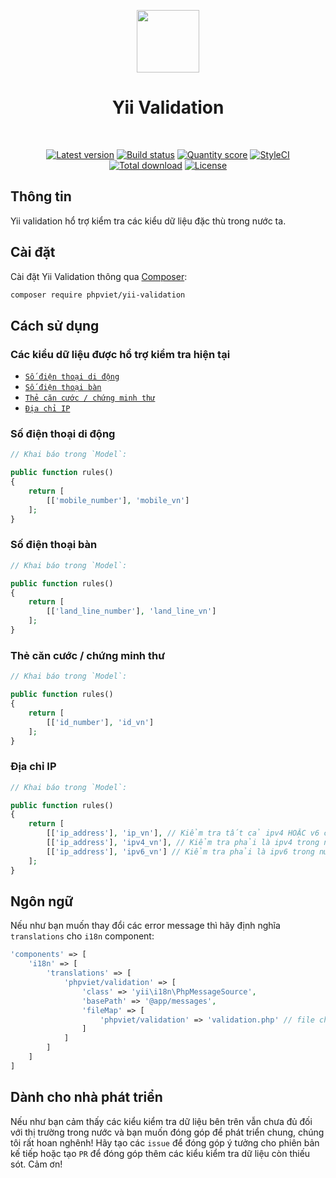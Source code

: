 <p align="center">
    <a href="https://github.com/yiisoft" target="_blank">
        <img src="https://avatars0.githubusercontent.com/u/993323" height="100px">
    </a>
    <h1 align="center">Yii Validation</h1>
    <br>
    <p align="center">
    <a href="https://packagist.org/packages/phpviet/yii-validation"><img src="https://img.shields.io/packagist/v/phpviet/yii-validation.svg?style=flat-square" alt="Latest version"></a>
    <a href="https://travis-ci.org/phpviet/yii-validation"><img src="https://img.shields.io/travis/phpviet/yii-validation/master.svg?style=flat-square" alt="Build status"></a>
    <a href="https://scrutinizer-ci.com/g/phpviet/yii-validation"><img src="https://img.shields.io/scrutinizer/g/phpviet/yii-validation.svg?style=flat-square" alt="Quantity score"></a>
    <a href="https://styleci.io/repos/187064264"><img src="https://styleci.io/repos/187064264/shield?branch=master" alt="StyleCI"></a>
    <a href="https://packagist.org/packages/phpviet/yii-validation"><img src="https://img.shields.io/packagist/dt/phpviet/yii-validation.svg?style=flat-square" alt="Total download"></a>
    <a href="https://packagist.org/packages/phpviet/yii-validation"><img src="https://img.shields.io/packagist/l/phpviet/yii-validation.svg?style=flat-square" alt="License"></a>
    </p>
</p>

## Thông tin

Yii validation hổ trợ kiểm tra các kiểu dữ liệu đặc thù trong nước ta.

## Cài đặt

Cài đặt Yii Validation thông qua [Composer](https://getcomposer.org):

```bash
composer require phpviet/yii-validation
```

## Cách sử dụng

### Các kiểu dữ liệu được hổ trợ kiểm tra hiện tại

- [`Số điện thoại di động`](#Số-điện-thoại-di-động)
- [`Số điện thoại bàn`](#Số-điện-thoại-bàn)
- [`Thẻ căn cước / chứng minh thư`](#Thẻ-căn-cước-/-chứng-minh-thư)
- [`Địa chỉ IP`](#Địa-chỉ-IP)

### Số điện thoại di động

```php
// Khai báo trong `Model`:

public function rules()
{
    return [
        [['mobile_number'], 'mobile_vn']
    ];
}
```

### Số điện thoại bàn

```php
// Khai báo trong `Model`:

public function rules()
{
    return [
        [['land_line_number'], 'land_line_vn']
    ];
}
```

### Thẻ căn cước / chứng minh thư

```php
// Khai báo trong `Model`:

public function rules()
{
    return [
        [['id_number'], 'id_vn']
    ];
}
```

### Địa chỉ IP

```php
// Khai báo trong `Model`:

public function rules()
{
    return [
        [['ip_address'], 'ip_vn'], // Kiểm tra tất cả ipv4 HOẶC v6 chỉ cần ip trong nước là được.
        [['ip_address'], 'ipv4_vn'], // Kiểm tra phải là ipv4 trong nước.
        [['ip_address'], 'ipv6_vn'] // Kiểm tra phải là ipv6 trong nước.
    ];
}
```

## Ngôn ngữ

Nếu như bạn muốn thay đổi các error message thì hãy định nghĩa `translations` cho `i18n` component:

```php
'components' => [
    'i18n' => [
        'translations' => [
            'phpviet/validation' => [
                'class' => 'yii\i18n\PhpMessageSource',
                'basePath' => '@app/messages',
                'fileMap' => [
                    'phpviet/validation' => 'validation.php' // file chứa các thông báo
                ] 
            ]       
        ]
    ]
]
```

## Dành cho nhà phát triển

Nếu như bạn cảm thấy các kiểu kiểm tra dữ liệu bên trên vẫn chưa đủ đối với thị trường 
trong nước và bạn muốn đóng góp để phát triển chung, chúng tôi rất hoan nghênh! 
Hãy tạo các `issue` để đóng góp ý tưởng cho phiên bản kế tiếp hoặc tạo `PR` 
để đóng góp thêm các kiểu kiểm tra dữ liệu còn thiếu sót. Cảm ơn!
